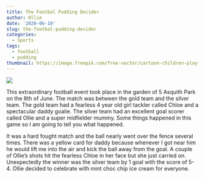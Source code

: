 ```yaml
---
title: The Footbal Pudding Decider
author: Ollie
date: '2020-06-10'
slug: the-footbal-pudding-decider
categories:
  - Sports
tags:
  - football
  - pudding
thumbnail: https://image.freepik.com/free-vector/cartoon-children-play-football-grass-field_82574-9530.jpg
---
```


![](https://image.freepik.com/free-vector/cartoon-children-play-football-grass-field_82574-9530.jpg)

This extraordinary football event took place in the garden of 5 Asquith Park on the 8th of June. The match was between the gold team and the silver team. The gold team had a fearless 4 year old girl tackler called Chloe and a spectacular daddy goalie. The silver team  had an excellent goal scorer called Ollie and a super midfielder mummy. Some things happened in this game so I am going to tell you what happened. 

It was a hard fought match and the ball nearly went over the fence several times. There was a yellow card for daddy because whenever I got near him he would lift me into the air and kick the ball away from the goal. A couple of Ollie’s shots hit the fearless Chloe in her face but she just carried on. Unexpectedly the winner was the silver team by 1 goal with the score of 5-4. Ollie decided to celebrate with mint choc chip ice cream for everyone. 

<br>
<br>